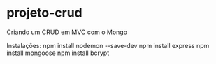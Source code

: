 # projeto-crud
Criando um CRUD em MVC com o Mongo


Instalações:
npm install nodemon --save-dev
npm install express
npm install mongoose
npm install bcrypt
